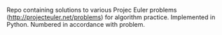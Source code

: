 Repo containing solutions to various Projec Euler problems (http://projecteuler.net/problems) for algorithm practice.  Implemented in Python. Numbered in accordance with problem.